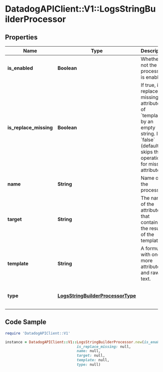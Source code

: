 # DatadogAPIClient::V1::LogsStringBuilderProcessor

## Properties

Name | Type | Description | Notes
------------ | ------------- | ------------- | -------------
**is_enabled** | **Boolean** | Whether or not the processor is enabled. | [optional] [default to false]
**is_replace_missing** | **Boolean** | If true, it replaces all missing attributes of &#x60;template&#x60; by an empty string. If &#x60;false&#x60; (default), skips the operation for missing attributes. | [optional] [default to false]
**name** | **String** | Name of the processor. | [optional] 
**target** | **String** | The name of the attribute that contains the result of the template. | 
**template** | **String** | A formula with one or more attributes and raw text. | 
**type** | [**LogsStringBuilderProcessorType**](LogsStringBuilderProcessorType.md) |  | [default to &#39;string-builder-processor&#39;]

## Code Sample

```ruby
require 'DatadogAPIClient::V1'

instance = DatadogAPIClient::V1::LogsStringBuilderProcessor.new(is_enabled: null,
                                 is_replace_missing: null,
                                 name: null,
                                 target: null,
                                 template: null,
                                 type: null)
```


